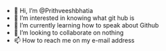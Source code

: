 - 👋 Hi, I’m @Prithveeshbhatia
- 👀 I’m interested in knowing what git hub is
- 🌱 I’m currently learning how to speak about Github
- 💞️ I’m looking to collaborate on nothing
- 📫 How to reach me on my e-mail address

<!---
Prithveeshbhatia/Prithveeshbhatia is a ✨ special ✨ repository because its `README.md` (this file) appears on your GitHub profile.
You can click the Preview link to take a look at your changes.
--->
